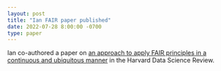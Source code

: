```yaml
---
layout: post
title: "Ian FAIR paper published"
date: 2022-07-28 8:00:00 -0700
type: paper
---
```

Ian co-authored a paper on [an approach to apply FAIR principles in a continuous and ubiquitous manner](https://hdsr.mitpress.mit.edu/pub/qjpg8oik/release/2?readingCollection=b697ca32) in the
Harvard Data Science Review.
